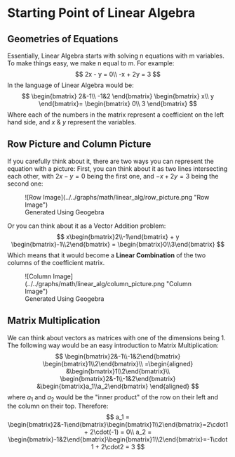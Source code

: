 # Starting Point of Linear Algebra

## Geometries of Equations
Essentially, Linear Algebra starts with solving n equations with m variables. To make things easy, we make n equal to m. For example:<br>
$$
2x - y = 0\\
-x + 2y = 3
$$
In the language of Linear Algebra would be:<br>
$$
\begin{bmatrix}
2&-1\\
-1&2
\end{bmatrix}
\begin{bmatrix}
x\\
y
\end{bmatrix}=
\begin{bmatrix}
0\\
3
\end{bmatrix}
$$
Where each of the numbers in the matrix represent a coefficient on the left hand side, and $x$ & $y$ represent the variables.

## Row Picture and Column Picture
If you carefully think about it, there are two ways you can represent the equation with a picture:
First, you can think about it as two lines intersecting each other, with $2x - y = 0$ being the first one, and $-x + 2y = 3$ being the second one:

<figure markdown="span">
![Row Image](../../graphs/math/linear_alg/row_picture.png "Row Image")
<figcaption>Generated Using Geogebra</figcaption>
</figure>

Or you can think about it as a Vector Addition problem:<br>
$$
x\begin{bmatrix}2\\-1\end{bmatrix} + y
\begin{bmatrix}-1\\2\end{bmatrix} = 
\begin{bmatrix}0\\3\end{bmatrix}
$$
Which means that it would become a **Linear Combination**  of the two columns of the coefficient matrix.

<figure markdown="span">
![Column Image](../../graphs/math/linear_alg/column_picture.png "Column Image")
<figcaption>Generated Using Geogebra</figcaption>
</figure>

## Matrix Multiplication
We can think about vectors as matrices with one of the dimensions being 1.
The following way would be an easy introduction to Matrix Multiplication:<br>
$$
\begin{bmatrix}2&-1\\-1&2\end{bmatrix}
\begin{bmatrix}1\\2\end{bmatrix}\\
=\begin{aligned} &\begin{bmatrix}1\\2\end{bmatrix}\\
\begin{bmatrix}2&-1\\-1&2\end{bmatrix}
&\begin{bmatrix}a_1\\a_2\end{bmatrix}
\end{aligned}
$$
where $a_1$ and $a_2$ would be the "inner product" of the row on their left and the column on their top. Therefore:<br>
$$
a_1 = \begin{bmatrix}2&-1\end{bmatrix}\begin{bmatrix}1\\2\end{bmatrix}=2\cdot1 + 2\cdot(-1) = 0\\
a_2 = \begin{bmatrix}-1&2\end{bmatrix}\begin{bmatrix}1\\2\end{bmatrix}=-1\cdot1 + 2\cdot2 = 3
$$